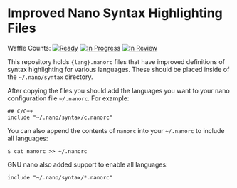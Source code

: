 Improved Nano Syntax Highlighting Files
=======================================

Waffle Counts:
[![Ready](https://badge.waffle.io/CodeMan99/nanorc.png?label=ready&title=Ready)](https://waffle.io/CodeMan99/nanorc)
[![In Progress](https://badge.waffle.io/CodeMan99/nanorc.png?label=in-progress&title=In-Review)](https://waffle.io/CodeMan99/nanorc)
[![In Review](https://badge.waffle.io/CodeMan99/nanorc.png?label=in-review&title=In-Review)](https://waffle.io/CodeMan99/nanorc)

This repository holds ``{lang}.nanorc`` files that have improved
definitions of syntax highlighting for various languages.
These should be placed inside of the ``~/.nano/syntax`` directory.

After copying the files you should add the languages you want to
your nano configuration file ``~/.nanorc``.  For example:

    ## C/C++
    include "~/.nano/syntax/c.nanorc"

You can also append the contents of ``nanorc`` into your
``~/.nanorc`` to include all languages:

    $ cat nanorc >> ~/.nanorc

GNU nano also added support to enable all languages:

    include "~/.nano/syntax/*.nanorc"
